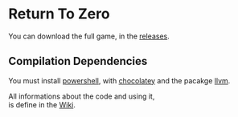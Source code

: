 # Return To Zero
You can download the full game, in the [releases](https://github.com/eVisualUser/Return-To-Zero/releases).

## Compilation Dependencies
You must install [powershell](https://docs.microsoft.com/fr-fr/powershell/scripting/install/installing-powershell?view=powershell-7.2),
with [chocolatey](https://community.chocolatey.org/) and the pacakge [llvm](https://community.chocolatey.org/packages/llvm).


All informations about the code and using it,<br/>
is define in the [Wiki](https://github.com/eVisualUser/Return-To-Zero/wiki).
